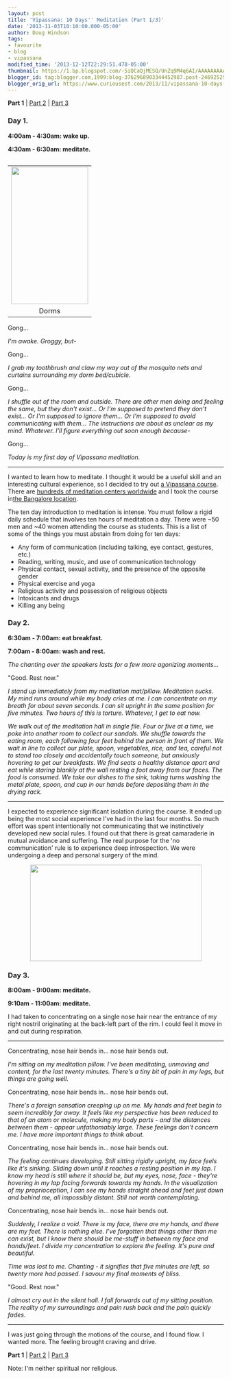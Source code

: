 ```yaml
---
layout: post
title: 'Vipassana: 10 Days'' Meditation (Part 1/3)'
date: '2013-11-03T10:10:00.000-05:00'
author: Doug Hindson
tags: 
- favourite
- blog
- vipassana
modified_time: '2013-12-12T22:29:51.478-05:00'
thumbnail: https://1.bp.blogspot.com/-5iQCaQjMESQ/UnZq9M4q6AI/AAAAAAAAARY/LxCE9Vr2yzc/s72-c/IMAG0738.jpg
blogger_id: tag:blogger.com,1999:blog-3762968903344452987.post-2469252930754264669
blogger_orig_url: https://www.curiousest.com/2013/11/vipassana-10-days-meditation-part-13.html
---
```


**Part 1** | [Part 2](/vipassana-2) | [Part 3](/vipassana-3)

### Day 1.

**4:00am - 4:30am: wake up.**

**4:30am - 6:30am: meditate.**

<table cellpadding="0" cellspacing="0" class="tr-caption-container" style="float: right; margin-left: 1em; text-align: right;"><tbody><tr><td style="text-align: center;"><a href="https://1.bp.blogspot.com/-5iQCaQjMESQ/UnZq9M4q6AI/AAAAAAAAARY/LxCE9Vr2yzc/s320/IMAG0738.jpg" imageanchor="1" style="clear: right; margin-bottom: 1em; margin-left: auto; margin-right: auto;"><img border="0" height="320" src="https://1.bp.blogspot.com/-5iQCaQjMESQ/UnZq9M4q6AI/AAAAAAAAARY/LxCE9Vr2yzc/s320/IMAG0738.jpg" style="width:179px" /></a></td></tr><tr><td class="tr-caption" style="text-align: center;">Dorms</td></tr></tbody></table>

Gong...

*I'm awake. Groggy, but-*

Gong...

*I grab my toothbrush and claw my way out of the mosquito nets and curtains surrounding my dorm bed/cubicle.*

Gong...

*I shuffle out of the room and outside. There are other men doing and feeling the same, but they don't exist...*
*Or I'm supposed to pretend they don't exist...*
*Or I'm supposed to ignore them...*
*Or I'm supposed to avoid communicating with them...*
*The instructions are about as unclear as my mind. Whatever. I'll figure everything out soon enough because-*

Gong...

*Today is my first day of Vipassana meditation.*

---

I wanted to learn how to meditate. I thought it would be a useful skill and an interesting cultural experience, so I decided to try out <a href="https://www.dhamma.org/en/code.shtml">a Vipassana course</a>. There are <a href="https://www.dhamma.org/en/alphalist.shtml">hundreds of meditation centers worldwide</a> and I took the course in<a href="https://www.paphulla.dhamma.org/">the Bangalore location</a>.

The ten day introduction to meditation is intense. You must follow a rigid daily schedule that involves ten hours of meditation a day. There were ~50 men and ~40 women attending the course as students. This is a list of some of the things you must abstain from doing for ten days:

<ul style="text-align: left;"><li>Any form of communication (including talking, eye contact, gestures, etc.)</li><li>Reading, writing, music, and use of communication technology</li><li>Physical contact, sexual activity, and the presence of the opposite gender</li><li>Physical exercise and yoga</li><li>Religious activity and possession of religious objects</li><li>Intoxicants and drugs</li><li>Killing any being</li></ul><div>
</div>

### Day 2.

**6:30am - 7:00am: eat breakfast.**

**7:00am - 8:00am: wash and rest.**

*The chanting over the speakers lasts for a few more agonizing moments...*

"Good. Rest now."

*I stand up immediately from my meditation mat/pillow. Meditation sucks. My mind runs around while my body cries at me. I can concentrate on my breath for about seven seconds. I can sit upright in the same position for five minutes. Two hours of this is torture. Whatever, I get to eat now.*

*We walk out of the meditation hall in single file. Four or five at a time, we poke into another room to collect our sandals. We shuffle towards the eating room, each following four feet behind the person in front of them. We wait in line to collect our plate, spoon, vegetables, rice, and tea, careful not to stand too closely and accidentally touch someone, but anxiously hovering to get our breakfasts. We find seats a healthy distance apart and eat while staring blankly at the wall resting a foot away from our faces. The food is consumed. We take our dishes to the sink, taking turns washing the metal plate, spoon, and cup in our hands before depositing them in the drying rack.*

---

I expected to experience significant isolation during the course. It ended up being the most social experience I've had in the last four months. So much effort was spent intentionally not communicating that we instinctively developed new social rules. I found out that there is great camaraderie in mutual avoidance and suffering. The real purpose for the 'no communication' rule is to experience deep introspection. We were undergoing a deep and personal surgery of the mind.

<div class="separator" style="clear: both; text-align: center;"><a href="https://3.bp.blogspot.com/-qtF0y_Rny9w/UnZp_B31V2I/AAAAAAAAARM/Xpw4TQQ7E4A/s1600/IMAG0749.jpg" imageanchor="1" style="margin-left: 1em; margin-right: 1em;"><img border="0" height="225" src="https://3.bp.blogspot.com/-qtF0y_Rny9w/UnZp_B31V2I/AAAAAAAAARM/Xpw4TQQ7E4A/s400/IMAG0749.jpg" width="400" /></a></div><div>
</div>

### Day 3.

**8:00am - 9:00am: meditate.**

**9:10am - 11:00am: meditate.**

I had taken to concentrating on a single nose hair near the entrance of my right nostril originating at the back-left part of the rim. I could feel it move in and out during respiration.

---

Concentrating, nose hair bends in... nose hair bends out.

*I'm sitting on my meditation pillow. I've been meditating, unmoving and content, for the last twenty minutes. There's a tiny bit of pain in my legs, but things are going well.*

Concentrating, nose hair bends in... nose hair bends out.

*There's a foreign sensation creeping up on me. My hands and feet begin to seem incredibly far away. It feels like my perspective has been reduced to that of an atom or molecule, making my body parts - and the distances between them - appear unfathomably large. These feelings don't concern me. I have more important things to think about.*

Concentrating, nose hair bends in... nose hair bends out.

*The feeling continues developing. Still sitting rigidly upright, my face feels like it's sinking. Sliding down until it reaches a resting position in my lap. I know my head is still where it should be, but my eyes, nose, face - they're hovering in my lap facing forwards towards my hands. In the visualization of my proprioception, I can see my hands straight ahead and feet just down and behind me, all impossibly distant. Still not worth contemplating.*

Concentrating, nose hair bends in... nose hair bends out.

*Suddenly, I realize a void. There is my face, there are my hands, and there are my feet. There is nothing else. I've forgotten that things other than me can exist, but I know there should be me-stuff in between my face and hands/feet. I divide my concentration to explore the feeling. It's pure and beautiful.*

*Time was lost to me. Chanting - it signifies that five minutes are left, so twenty more had passed. I savour my final moments of bliss.*

"Good. Rest now."

*I almost cry out in the silent hall. I fall forwards out of my sitting position. The reality of my surroundings and pain rush back and the pain quickly fades.*

---

I was just going through the motions of the course, and I found flow. I wanted more. The feeling brought craving and drive.

**Part 1** | [Part 2](/vipassana-2) | [Part 3](/vipassana-3)

Note: I'm neither spiritual nor religious.
